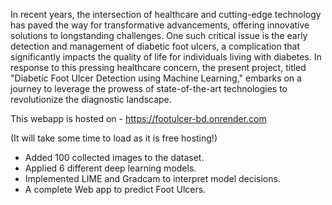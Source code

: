 In recent years, the intersection of healthcare and cutting-edge technology has paved the way for transformative advancements, offering innovative solutions to longstanding challenges. One such critical issue is the early detection and management of diabetic foot ulcers, a complication that significantly impacts the quality of life for individuals living with diabetes. In response to this pressing healthcare concern, the present project, titled "Diabetic Foot Ulcer Detection using Machine Learning," embarks on a journey to leverage the prowess of state-of-the-art technologies to revolutionize the diagnostic landscape.

This webapp is hosted on - https://footulcer-bd.onrender.com

(It will take some time to load as it is free hosting!)

- Added 100 collected images to the dataset.
- Applied 6 different deep learning models.
- Implemented LIME and Gradcam to interpret model decisions.
- A complete Web app to predict Foot Ulcers.
